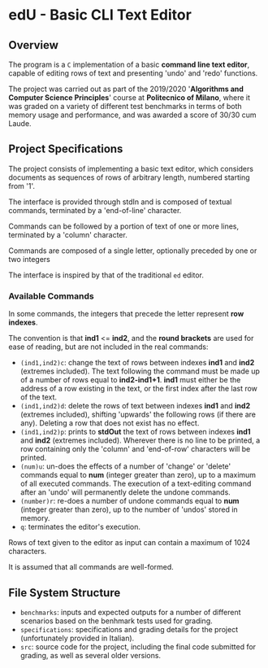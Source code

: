 # edU - Basic CLI Text Editor
## Overview
The program is a `C` implementation of a basic <b>command line text editor</b>, capable of editing rows of text and presenting 'undo' and 'redo' functions.

The project was carried out as part of the 2019/2020 '<b>Algorithms and Computer Science Principles</b>' course at <b>Politecnico of Milano</b>, where it was graded on a variety of different test benchmarks in terms of both memory usage and performance, and was awarded a score of 30/30 cum Laude.
## Project Specifications
The project consists of implementing a basic text editor, which considers documents as sequences of rows of arbitrary length, numbered starting from '1'.

The interface is provided through stdIn and is composed of textual commands, terminated by a 'end-of-line' character. 

Commands can be followed by a portion of text of one or more lines, terminated by a 'column' character. 

Commands are composed of a single letter, optionally preceded by one or two integers

The interface is inspired by that of the traditional `ed` editor.

### Available Commands
In some commands, the integers that precede the letter represent <b>row indexes</b>.

The convention is that <b>ind1</b> <= <b>ind2</b>, and the <b>round brackets</b> are used for ease of reading, but are not included in the real commands:

* `(ind1,ind2)c`: change the text of rows between indexes <b>ind1</b> and <b>ind2</b> (extremes included). The text following the command must be made up of a number of rows equal to <b>ind2-ind1+1</b>. <b>ind1</b> must either be the address of a row existing in the text, or the first index after the last row of the text.
* `(ind1,ind2)d`: delete the rows of text between indexes <b>ind1</b> and <b>ind2</b> (extremes included), shifting 'upwards' the following rows (if there are any). Deleting a row that does not exist has no effect.
* `(ind1,ind2)p`: prints to <b>stdOut</b> the text of rows between indexes <b>ind1</b> and <b>ind2</b> (extremes included). Wherever there is no line to be printed, a row containing only the 'column' and 'end-of-row' characters will be printed. 
* `(num)u`: un-does the effects of a number of 'change' or 'delete' commands equal to <b>num</b> (integer greater than zero), up to a maximum of all executed commands. The execution of a text-editing command after an 'undo' will permanently delete the undone commands.
* `(number)r`: re-does a number of undone commands equal to <b>num</b> (integer greater than zero), up to the number of 'undos' stored in memory.
* `q`: terminates the editor's execution.

Rows of text given to the editor as input can contain a maximum of 1024 characters.

It is assumed that all commands are well-formed.

## File System Structure
* `benchmarks`: inputs and expected outputs for a number of different scenarios based on the benhmark tests used for grading.
* `specifications`: specifications and grading details for the project (unfortunately provided in Italian).
* `src`: source code for the project, including the final code submitted for grading, as well as several older versions.